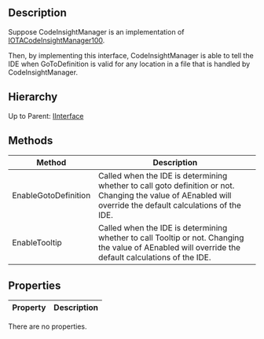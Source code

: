 ## Description
Suppose CodeInsightManager is an implementation of [IOTACodeInsightManager100](IOTACodeInsightManager100).

Then, by implementing this interface, CodeInsightManager is able to tell the IDE when GoToDefinition is valid for any location in a file that is handled by CodeInsightManager. 

## Hierarchy
Up to Parent: [IInterface](IInterface)

## Methods
| Method | Description |
| ------------- | ------------- |
| EnableGotoDefinition | Called when the IDE is determining whether to call goto definition or not. Changing the value of AEnabled will override the default calculations of the IDE. |
| EnableTooltip | Called when the IDE is determining whether to call Tooltip or not. Changing the value of AEnabled will override the default calculations of the IDE. |


## Properties
| Property | Description |
| ------------- | ------------- |
There are no properties.
